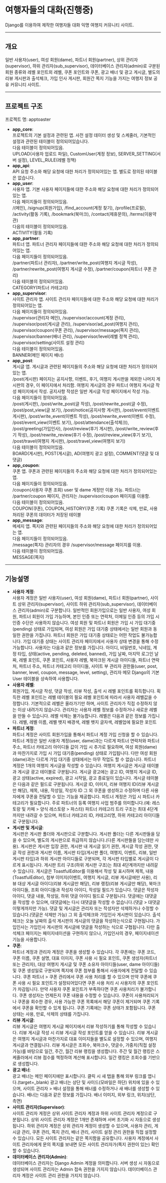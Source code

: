 # 여행자들의 대화(진행중)

Django를 이용하여 제작한 여행자들 대화 익명 여행지 커뮤니티 사이트.

---

## 개요

일반 사용자(user), 여성 회원(dame), 파트너 회원(partner), 상위 관리자(supervisor), 하위 관리자(sub_supervisor), 데이터베이스 관리자(admin)로 구분된 회원 종류와 레벨 포인트외 레벨, 쿠폰 포인트와 쿠폰, 광고 배너 및 광고 게시글, 별도의 리뷰 게시판과 출석체크, 가입 인사 게시판, 회원간 쪽지 기능을 가지는 여행지 정보 공유 커뮤니티 사이트.

---

## 프로젝트 구조

프로젝트 명: apptoaster

- **app_core**:  
프로젝트의 기본 설정과 관련된 앱. 사전 설정 데이터 생성 및 스케줄러, 기본적인 설정과 관련된 테이블이 정의되어있습니다.  
다음 테이블이 정의되어있음.  
UPLOAD(사용자 업로드 파일), CustomUser(계정 정보), SERVER_SETTING(서버 설정), LEVEL_RULE(레벨 정책)
- **app_api**:  
API 요청 주소와 해당 요청에 대한 처리가 정의되어있는 앱. 별도로 정의된 테이블은 없습니다.
- **app_user**:  
사용자 앱. 기본 사용자 페이지들에 대한 주소와 해당 요청에 대한 처리가 정의되어있는 앱.  
다음 페이지들이 정의되어있음.  
/(메인), /signup(회원가입), /find_account(계정 찾기), /profile(프로필), /activity(활동 기록), /bookmark(북마크), /contact(제휴문의), /terms(이용약관)  
다음의 테이블이 정의되어있음.  
ACTIVITY(활동 기록)
- **app_partner**:  
파트너 앱. 파트너 관리자 페이지들에 대한 주소와 해당 요청에 대한 처리가 정의되어있는 앱.  
다음 페이지들이 정의되어있음.  
/partner(파트너 관리자), /partner/write_post(여행지 게시글 작성), /partner/rewrite_post(여행지 게시글 수정), /partner/coupon(파트너 쿠폰 관리)  
다음 테이블의 정의되어있음.  
CATEGORY(파트너 카테고리)
- **app_supervisor**:  
사이트 관리자 앱. 사이트 관리자 페이지들에 대한 주소와 해당 요청에 대한 처리가 정의되어있는 앱.  
다음 페이지들이 정의되어있음.  
/supervisor(관리자 메인), /supervisor/account(계정 관리), /supervisor/post(게시글 관리), /supervisor/ad_post(여행지 관리), /supervisor/coupon(쿠폰 관리), /supervisor/message(쪽지 관리), /supervisor/banner(배너 관리), /supervisor/level(레벨 정책 관리), /supervisor/setting(사이트 설정 관리)  
다음 테이블이 정의되어있음.  
BANNER(메인 페이지 배너)
- **app_post**:  
게시글 앱. 게시글과 관련된 페이지들의 주소와 해당 요청에 대한 처리가 정의되어있는 앱.  
/post(게시판) 페이지는 공지사항, 이벤트, 후기, 여행지 게시판을 제외한 나머지 게시판의 경우, 이 페이지에서 처리함. 여행지 게시글의 경우 파트너 여행지 게시글 작성 페이지에서 작성. 공지사항 작성은 일반 게시글 작성 페이지에서 작성 가능.  
다음 페이지들이 정의되어있음.  
/post(게시판), /post/write_post(글 작성), /post/rewrite_post(글 수정), /post/post_view(글 보기), /post/notice(공지사항 게시판), /post/event(이벤트 게시판), /post/write_event(이벤트 작성), /post/rewrite_event(이벤트 수정), /post/event_view(이벤트 보기), /post/attendance(출석체크), /post/greeting(가입인사), /post/review(후기 게시판), /post/write_review(후기 작성), /post/rewrite_review(후기 수정), /post/review_view(후기 보기), /post/travel(여행지 게시판), /post/travel_view(여행지 보기)  
다음 테이블이 정의되어있음.  
BOARD(게시판), POST(게시글), AD(여행지 광고 설정), COMMENT(댓글 및 대댓글)
- **app_coupon**:  
쿠폰 앱. 쿠폰과 관련된 페이지들의 주소와 해당 요청에 대한 처리가 정의되어있는 앱.  
다음 페이지들이 정의되어있음.  
/coupon(사용자 쿠폰 조회) user 및 dame 게정만 이용 가능. 파트너는 /partner/coupon 페이지, 관리자는 /supervisor/coupon 페이지를 이용함.  
다음 테이블이 정의되어있음.  
COUPON(쿠폰), COUPON_HISTORY(쿠폰 기록) 쿠폰 기록은 삭제, 만료, 사용 처리된 쿠폰의 데이터가 저장된 테이블
- **app_message**:  
메세지 앱. 쪽지와 관련된 페이지들의 주소와 해당 요청에 대한 처리가 정의되어있는 앱.  
다음 페이지들이 정의되어있음.  
/message(쪽지) 관리자의 경우 /supervisor/message 페이지를 이용.  
다음 테이블이 정의되어있음.  
MESSAGE(쪽지)

---

## 기능설명

- **사용자 계정**:  
사용자 계정은 일반 사용자(user), 여성 회원(dame), 파트너 회원(partner), 사이트 상위 관리자(supervisor), 사이트 하위 관리자(sub_supervisor), 데이터베이스 관리자(admin)로 구분합니다.
일반적인 회원가입으로는 일반 사용자, 여성 회원, 파트너 회원이 가입 가능하며, 본인 인증 또는 연락처, 이메일 인증 등의 가입 시 인증 수단은 사용하지 않습니다.
여성 회원 및 파트너 회원은 가입 시 가입 대기중(pending) 상태로 가입되며, 여성 회원은 가입 대기중 상태에서는 일반 회원과 동일한 권한을 가집니다. 파트너 회원은 가입 대기중 상태로는 어떤 작업도 불가능합니다. 가입 대기중 상태는 사이트 관리자 페이지에서 사용자 상태 변경을 통해 수정 가능합니다.
사용자는 다음과 같은 정보를 가집니다. 아이디, 비밀번호, 닉네임, 계정 타입, 상태(active, pending, deleted, banned), 가입 날짜, 마지막 로그인 날짜, 레벨 포인트, 쿠폰 포인트, 사용자 레벨, 북마크된 게시글 아이디들, 파트너 연락처, 파트너 주소, 파트너 카테고리 아이디들, 사이트 부 관리자 권한들(user, post, banner, level, coupon, message, level, setting), 관리자 메모
Django의 기본 User 테이블을 상속하여 사용합니다.
- **사용자 레벨**:  
회원가입, 게시글 작성, 댓글 작성, 리뷰 작성, 출석 시 레벨 포인트를 획득합니다. 획득한 레벨 포인트는 레벨 테이블의 필요 레벨 포인트에 따라서 사용자 레벨값을 수정합니다. 기본적으로 레벨은 올라가기만 하며, 사이트 관리자가 직접 수정하지 않는 이상 내려가지 않습니다. 관리자는 사용자 레벨 정보를 수정하거나 새로운 레벨을 만들 수 있습니다. 레벨 삭제는 불가능합니다.
레벨은 다음과 같은 정보를 가집니다. 레벨, 레벨 이름, 레벨 뱃지 배경색, 레벨 뱃지 글자색, 레벨업에 필요한 포인트
- **파트너 계정**:  
파트너 계정은 사이트 회원가입을 통해서 파트너 계정 가입 신청을 할 수 있습니다. 파트너 계정은 일반 사용자 계정(user, dame)과는 다르게 파트너 연락처와 파트너 주소, 파트너 카테고리 아이디들 값이 가입 시 추가로 필요하며, 여성 회원(dame)과 마찬가지로 가입 시 가입 대기중(pending) 상태로 가입됩니다. 다만 여성 회원(dame)과는 다르게 가입 대기중 상태에서는 아무 작업도 할 수 없습니다.
파트너 계정은 1개의 여행지 게시글을 작성할 수 있습니다. 여행지 게시글은 게시글 테이블과 게시글 광고 테이블로 구분됩니다. 게시글 광고에는 광고 ID, 여행지 게시글 ID, 광고 상태(active, expired), 광고 시작일, 광고 종료일이 있습니다.
게시글 테이블은 다음과 같은 필드로 구분됩니다. 게시글 ID, 이미지, 리뷰 여행지 ID(리뷰 게시글만 해당), 제목, 내용, 작성일, 작성자 ID
그 외 쿠폰을 생성하고 수정하며 다른 사용자에게 쿠폰을 전달할 수 있는 기능을 제공합니다.
파트너 계정은 가입 시 파트너 카테고리가 필요합니다. 주로 파트너의 등록 여행지 사업 범주를 의미합니다.(예: 레스토랑 및 카페 > 양식 레스토랑 > 파스타) 파트너 카테고리 트리 구조는 최대 4단계까지만 내려갈 수 있으며, 파트너 카테고리 ID, 카테고리명, 하위 카테고리 아이디들로 구분됩니다.
- **게시판 및 게시글**:  
게시판은 게시판 폴더와 게시판으로 구분합니다. 게시판 폴더는 다른 게시판들을 담을 수 있으며, 별도의 게시판으로 취급하지 않습니다.(다른 게시판들을 담는데만 사용). 게시판은 게시판 입장 권한, 게시판 내 게시글 읽기 권한, 게시글 작성 권한, 댓글 작성 권한과 게시판 이름, 게시판 타입(게시판 폴더, 여행지, 이벤트, 리뷰, 일반 게시판 타입)과 하위 게시판 아이디들로 구분되며, 각 게시판 타입별로 게시글이 다르게 표시됩니다. 게시판 트리 구조(하위 게시판 구조)는 최대 4단계까지만 내려갈 수 있습니다.
게시글은 ToastfulEditor를 이용해서 작성 및 표시하며 제목, 내용(ToastfulEditor), 첨부 이미지(이벤트, 여행지 게시글, 리뷰 게시글에만 사용), 리뷰 대상 게시글 아이디(리뷰 게시글만 해당), 리뷰 랭킹(리뷰 게시글만 해당), 북마크 아이디들, 조회 아이디들과 작성자 아이디, 작성일 필드가 있습니다.
댓글은 작성자 아이디, 댓글 내용, 작성일, 하위 댓글 아이디 필드로 구분됩니다. 댓글에는 대댓글을 작성할 수 있으며, 대댓글에는 다시 대댓글을 작성할 수 없습니다.(댓글 > 대댓글 이렇게까지만 가능). 댓글 및 게시글은 관리자 또는 작성자만 삭제하거나 수정할 수 있습니다.(댓글은 삭제만 가능)
그 외 출석체크와 가입인사 게시판이 있습니다. 출석체크는 오늘 날짜의 출석 게시판의 게시글의 댓글을 작성하는식으로 구현됩니다. 가입인사는 가입인사 게시판의 게시글에 댓글을 작성하는 식으로 구협됩니다. 다만 출석체크 페이지는 페이지네이션을 구현하지 않으나, 가입인사의 경우, 페이지네이션 기능을 사용합니다.
- **쿠폰**:  
파트너 계정과 관리자 계정은 쿠폰을 생성할 수 있습니다. 각 쿠폰에는 쿠폰 코드, 쿠폰 이름, 쿠폰 설명, 대표 이미지, 쿠폰 사용 시 필요 포인트, 쿠폰 생성자(파트너 또는 관리자), 대상 여행지 게시글 및 쿠폰 소유자 아이디들(user, dame 아이디들) 및 쿠폰 생성일로 구분되며 쪽지에 쿠폰 첨부를 통해서 사용자에게 전달할 수 있습니다.
쿠폰 파트너 > 쿠폰 관리에서 쿠폰 사용 처리를 할 수 있으며 만약 쿠폰에 쿠폰 사용 시 필요 포인트가 설정되어있다면 쿠폰 사용 처리 시 사용자의 쿠폰 포인트가 차감됩니다. 만약 사용자 쿠폰 포인트가 부족하다면 쿠폰 사용처리가 불가합니다.
쿠폰 생성자는 언제든지 쿠폰 내용을 수정할 수 있습니다.
쿠폰이 사용처리되거나 쿠폰을 회수한 경우, 사용 가능한 쿠폰 목록에서 해당 쿠폰이 제거되며 쿠폰 기록에서 쿠폰을 확인할 수 있게 됩니다.
쿠폰 기록에는 쿠폰 상태가 포함됩니다. 쿠폰 상태는 사용, 만료, 삭제의 상태를 가집니다.
- **리뷰 게시글**:  
리뷰 게시글은 여행지 게시글 페이지에서 리뷰 작성하기를 통해 작성할 수 있습니다. 리뷰 게시글 작성 시 리뷰 게시글 작성 포인트를 얻을 수 있습니다. 리뷰 게시글은 여행지 게시글과 마찬가지로 대표 이미지들을 별도로 설정할 수 있으며, 여행지 게시글과 연결됩니다.
리뷰 게시글은 조회수, 북마크수, 댓글수, 가중치(직접 설정 가능)를 바탕으로 일간, 주간, 월간 리뷰 랭킹을 생성합니다.
주간 및 월간 랭킹은 스케줄러에서 리뷰 점수를 책정하여 계산해 표시합니다.
일간 랭킹은 조회수를 기반으로 생성합니다.
- **광고 배너**:  
광고 배너는 메인 페이지에만 표시합니다. 클릭 시 새 탭을 통해 외부 링크를 엽니다.(target=_blank) 광고 배너는 상단 및 사이드(모바일은 하단) 위치에 있을 수 있으며, 사이트 관리자 > 배너 설정을 통해 배너를 수정하거나 새 배너를 생성할 수 있습니다.
배너는 다음과 같은 정보를 가집니다. 배너 이미지, 외부 링크, 위치(상단, 측면)
- **사이트 관리자(Supervisor)**:  
사이트 관리자 게정은 상위 사이트 관리자 계정과 하위 사이트 관리자 계정으로 구분됩니다.
상위 사이트 관리자 계정은 1개만 존재하며 서버 초기화 시 자동으로 생성됩니다.
하위 관리자 계정은 상위 관리자 계정이 생성할 수 있으며, 사용자 관리, 게시글 관리, 쿠폰 관리, 쪽지 관리, 배너 관리, 사이트 설정 관리 권한을 직접 설정할 수 있습니다.
모든 사이트 관리자는 같은 쪽지함을 공유합니다. 사용자 계정에서 사이트 관리자에게 문의 쪽지를 보내면 모든 사이트 관리자가(쪽지 권한이 있는) 확인할 수 있습니다.
- **데이터베이스 관리자(Admin)**:  
데이터베이스 관리자는 Django Admin 계정을 의미합니다. 서버 생성 시 자동으로 생성되며 사이트 관리자는 Admin 접속 권한을 가지지 않습니다.
데이터베이스 관리자 계정은 사이트 관리 권한을 가지지 않습니다.
